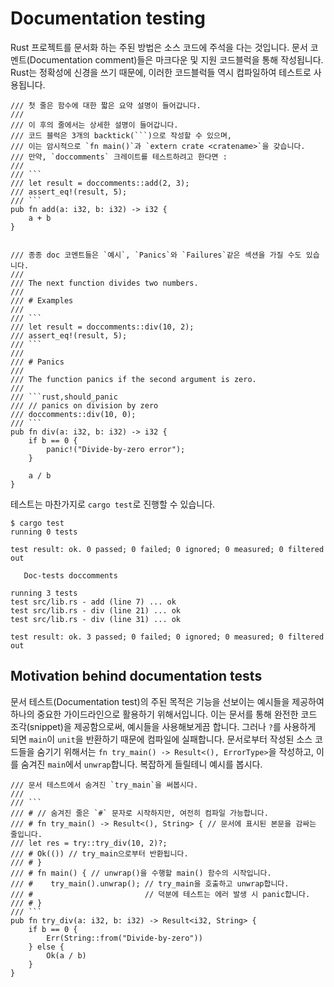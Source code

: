 # Documentation testing

Rust 프로젝트를 문서화 하는 주된 방법은 소스 코드에 주석을 다는 것입니다. 문서 코멘트(Documentation comment)들은 마크다운 및 지원 코드블럭을 통해 작성됩니다. Rust는 정확성에 신경을 쓰기 때문에, 이러한 코드블럭들 역시 컴파일하여 테스트로 사용됩니다.

```rust,editable
/// 첫 줄은 함수에 대한 짧은 요약 설명이 들어갑니다.
///
/// 이 후의 줄에서는 상세한 설명이 들어갑니다.
/// 코드 블럭은 3개의 backtick(```)으로 작성할 수 있으며,
/// 이는 암시적으로 `fn main()`과 `extern crate <cratename>`을 갖습니다.
/// 만약, `doccomments` 크레이트를 테스트하려고 한다면 :
///
/// ```
/// let result = doccomments::add(2, 3);
/// assert_eq!(result, 5);
/// ```
pub fn add(a: i32, b: i32) -> i32 {
    a + b
}


/// 종종 doc 코멘트들은 `예시`, `Panics`와 `Failures`같은 섹션을 가질 수도 있습니다.
///
/// The next function divides two numbers.
///
/// # Examples
///
/// ```
/// let result = doccomments::div(10, 2);
/// assert_eq!(result, 5);
/// ```
///
/// # Panics
///
/// The function panics if the second argument is zero.
///
/// ```rust,should_panic
/// // panics on division by zero
/// doccomments::div(10, 0);
/// ```
pub fn div(a: i32, b: i32) -> i32 {
    if b == 0 {
        panic!("Divide-by-zero error");
    }

    a / b
}
```

테스트는 마찬가지로 `cargo test`로 진행할 수 있습니다.

```
$ cargo test
running 0 tests

test result: ok. 0 passed; 0 failed; 0 ignored; 0 measured; 0 filtered out

   Doc-tests doccomments

running 3 tests
test src/lib.rs - add (line 7) ... ok
test src/lib.rs - div (line 21) ... ok
test src/lib.rs - div (line 31) ... ok

test result: ok. 3 passed; 0 failed; 0 ignored; 0 measured; 0 filtered out
```

## Motivation behind documentation tests

문서 테스트(Documentation test)의 주된 목적은 기능을 선보이는 예시들을 제공하여 하나의 중요한 가이드라인으로 활용하기 위해서입니다. 이는 문서를 통해 완전한 코드 조각(snippet)을 제공함으로써, 예시들을 사용해보게끔 합니다. 그러나 `?`를 사용하게 되면 `main`이 `unit`을 반환하기 때문에 컴파일에 실패합니다. 문서로부터 작성된 소스 코드들을 숨기기 위해서는 `fn try_main() -> Result<(), ErrorType>`을 작성하고, 이를 숨겨진 `main`에서 `unwrap`합니다. 복잡하게 들릴테니 예시를 봅시다.

```rust,editable
/// 문서 테스트에서 숨겨진 `try_main`을 써봅시다.
///
/// ```
/// # // 숨겨진 줄은 `#` 문자로 시작하지만, 여전히 컴파일 가능합니다.
/// # fn try_main() -> Result<(), String> { // 문서에 표시된 본문을 감싸는 줄입니다.
/// let res = try::try_div(10, 2)?;
/// # Ok(()) // try_main으로부터 반환됩니다.
/// # }
/// # fn main() { // unwrap()을 수행할 main() 함수의 시작입니다.
/// #    try_main().unwrap(); // try_main을 호출하고 unwrap합니다.
/// #                         // 덕분에 테스트는 에러 발생 시 panic합니다.
/// # }
/// ```
pub fn try_div(a: i32, b: i32) -> Result<i32, String> {
    if b == 0 {
        Err(String::from("Divide-by-zero"))
    } else {
        Ok(a / b)
    }
}
```